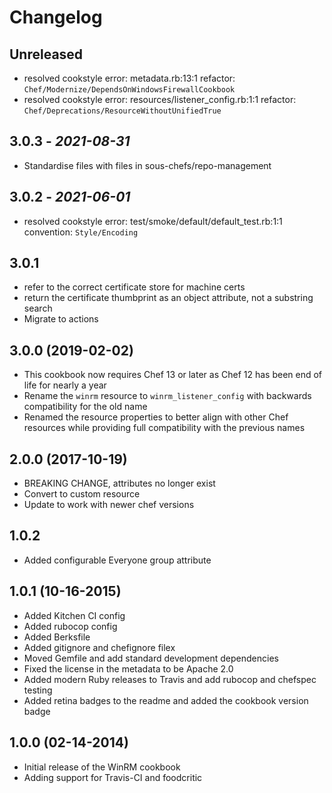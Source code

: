 # Changelog

## Unreleased

- resolved cookstyle error: metadata.rb:13:1 refactor: `Chef/Modernize/DependsOnWindowsFirewallCookbook`
- resolved cookstyle error: resources/listener_config.rb:1:1 refactor: `Chef/Deprecations/ResourceWithoutUnifiedTrue`

## 3.0.3 - *2021-08-31*

- Standardise files with files in sous-chefs/repo-management

## 3.0.2 - *2021-06-01*

- resolved cookstyle error: test/smoke/default/default_test.rb:1:1 convention: `Style/Encoding`

## 3.0.1

- refer to the correct certificate store for machine certs
- return the certificate thumbprint as an object attribute, not a substring search
- Migrate to actions

## 3.0.0 (2019-02-02)

- This cookbook now requires Chef 13 or later as Chef 12 has been end of life for nearly a year
- Rename the `winrm` resource to `winrm_listener_config` with backwards compatibility for the old name
- Renamed the resource properties to better align with other Chef resources while providing full compatibility with the previous names

## 2.0.0 (2017-10-19)

- BREAKING CHANGE, attributes no longer exist
- Convert to custom resource
- Update to work with newer chef versions

## 1.0.2

- Added configurable Everyone group attribute

## 1.0.1 (10-16-2015)

- Added Kitchen CI config
- Added rubocop config
- Added Berksfile
- Added gitignore and chefignore filex
- Moved Gemfile and add standard development dependencies
- Fixed the license in the metadata to be Apache 2.0
- Added modern Ruby releases to Travis and add rubocop and chefspec testing
- Added retina badges to the readme and added the cookbook version badge

## 1.0.0 (02-14-2014)

- Initial release of the WinRM cookbook
- Adding support for Travis-CI and foodcritic
